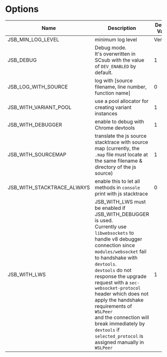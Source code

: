 # Options

| Name | Description | Default Value |
|---|---|---|
|JSB_MIN_LOG_LEVEL|minimum log level|Verbose|
|JSB_DEBUG| Debug mode. <br/> It's overwritten in SCsub with the value of `DEV_ENABLED` by default. | 1 |
|JSB_LOG_WITH_SOURCE|log with [source filename, line number, function name]|0|
|JSB_WITH_VARIANT_POOL| use a pool allocator for creating variant instances | 1 |
|JSB_WITH_DEBUGGER| enable to debug with Chrome devtools | 1|
|JSB_WITH_SOURCEMAP|translate the js source stacktrace with source map (currently, the `.map` file must locate at the same filename & directory of the js source) | 1|
|JSB_WITH_STACKTRACE_ALWAYS| enable this to let all methods in `console` print with js stacktrace|0|
|JSB_WITH_LWS|JSB_WITH_LWS must be enabled if JSB_WITH_DEBUGGER is used.<br/> Currently use `libwebsockets` to handle v8 debugger connection since `modules/websocket` fail to handshake with `devtools`. <br/>`devtools` do not response the upgrade request with a `sec-websocket-protocol` header which does not apply the handshake requirements of `WSLPeer` <br/> and the connection will break immediately by `devtools` if `selected_protocol` is assigned manually in `WSLPeer`|1|